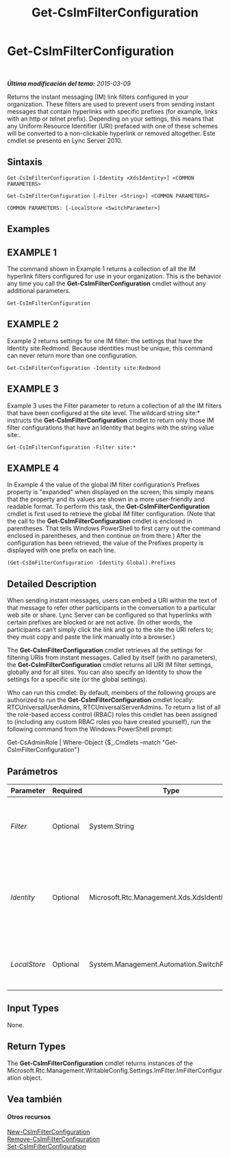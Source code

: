 ﻿---
title: Get-CsImFilterConfiguration
TOCTitle: Get-CsImFilterConfiguration
ms:assetid: de9b24a1-8d17-4da1-89c2-db5b532674eb
ms:mtpsurl: https://technet.microsoft.com/es-es/library/Gg398980(v=OCS.15)
ms:contentKeyID: 48276923
ms.date: 01/07/2017
mtps_version: v=OCS.15
ms.translationtype: HT
---

# Get-CsImFilterConfiguration

 

_**Última modificación del tema:** 2015-03-09_

Returns the instant messaging (IM) link filters configured in your organization. These filters are used to prevent users from sending instant messages that contain hyperlinks with specific prefixes (for example, links with an http or telnet prefix). Depending on your settings, this means that any Uniform Resource Identifier (URI) prefaced with one of these schemes will be converted to a non-clickable hyperlink or removed altogether. Este cmdlet se presentó en Lync Server 2010.

## Sintaxis

    Get-CsImFilterConfiguration [-Identity <XdsIdentity>] <COMMON PARAMETERS>

    Get-CsImFilterConfiguration [-Filter <String>] <COMMON PARAMETERS>

    COMMON PARAMETERS: [-LocalStore <SwitchParameter>]

## Examples

## EXAMPLE 1

The command shown in Example 1 returns a collection of all the IM hyperlink filters configured for use in your organization. This is the behavior any time you call the **Get-CsImFilterConfiguration** cmdlet without any additional parameters.

    Get-CsImFilterConfiguration

## EXAMPLE 2

Example 2 returns settings for one IM filter: the settings that have the Identity site:Redmond. Because identities must be unique, this command can never return more than one configuration.

    Get-CsImFilterConfiguration -Identity site:Redmond

## EXAMPLE 3

Example 3 uses the Filter parameter to return a collection of all the IM filters that have been configured at the site level. The wildcard string site:\* instructs the **Get-CsImFilterConfiguration** cmdlet to return only those IM filter configurations that have an Identity that begins with the string value site:.

    Get-CsImFilterConfiguration -Filter site:*

## EXAMPLE 4

In Example 4 the value of the global IM filter configuration’s Prefixes property is "expanded" when displayed on the screen; this simply means that the property and its values are shown in a more user-friendly and readable format. To perform this task, the **Get-CsImFilterConfiguration** cmdlet is first used to retrieve the global IM filter configuration. (Note that the call to the **Get-CsImFilterConfiguration** cmdlet is enclosed in parentheses. That tells Windows PowerShell to first carry out the command enclosed in parentheses, and then continue on from there.) After the configuration has been retrieved, the value of the Prefixes property is displayed with one prefix on each line.

    (Get-CsImFilterConfiguration -Identity Global).Prefixes

## Detailed Description

When sending instant messages, users can embed a URI within the text of that message to refer other participants in the conversation to a particular web site or share. Lync Server can be configured so that hyperlinks with certain prefixes are blocked or are not active. (In other words, the participants can’t simply click the link and go to the site the URI refers to; they must copy and paste the link manually into a browser.)

The **Get-CsImFilterConfiguration** cmdlet retrieves all the settings for filtering URIs from instant messages. Called by itself (with no parameters), the **Get-CsImFilterConfiguration** cmdlet returns all URI IM filter settings, globally and for all sites. You can also specify an Identity to show the settings for a specific site (or the global settings).

Who can run this cmdlet: By default, members of the following groups are authorized to run the **Get-CsImFilterConfiguration** cmdlet locally: RTCUniversalUserAdmins, RTCUniversalServerAdmins. To return a list of all the role-based access control (RBAC) roles this cmdlet has been assigned to (including any custom RBAC roles you have created yourself), run the following command from the Windows PowerShell prompt:

Get-CsAdminRole | Where-Object {$\_.Cmdlets –match "Get-CsImFilterConfiguration"}

## Parámetros


<table>
<colgroup>
<col style="width: 25%" />
<col style="width: 25%" />
<col style="width: 25%" />
<col style="width: 25%" />
</colgroup>
<thead>
<tr class="header">
<th>Parameter</th>
<th>Required</th>
<th>Type</th>
<th>Description</th>
</tr>
</thead>
<tbody>
<tr class="odd">
<td><p><em>Filter</em></p></td>
<td><p>Optional</p></td>
<td><p>System.String</p></td>
<td><p>Performs a wildcard search for configurations matching a given Identity pattern. For example, returns all settings with identities beginning with site* (all site-specific settings).</p></td>
</tr>
<tr class="even">
<td><p><em>Identity</em></p></td>
<td><p>Optional</p></td>
<td><p>Microsoft.Rtc.Management.Xds.XdsIdentity</p></td>
<td><p>The unique identifier of the settings you want to retrieve. This will be either global or site:&lt;site name&gt;, where &lt;site name&gt; is the name of the site to which these settings apply, such as site:Redmond.</p>
<p>Full Data Type: Microsoft.Rtc.Management.Xds.XdsIdentity</p></td>
</tr>
<tr class="odd">
<td><p><em>LocalStore</em></p></td>
<td><p>Optional</p></td>
<td><p>System.Management.Automation.SwitchParameter</p></td>
<td><p>Retrieves the IM filter configuration from the local replica of the Almacén de administración central, rather than the Almacén de administración central itself.</p></td>
</tr>
</tbody>
</table>


## Input Types

None.

## Return Types

The **Get-CsImFilterConfiguration** cmdlet returns instances of the Microsoft.Rtc.Management.WritableConfig.Settings.ImFilter.ImFilterConfiguration object.

## Vea también

#### Otros recursos

[New-CsImFilterConfiguration](new-csimfilterconfiguration.md)  
[Remove-CsImFilterConfiguration](remove-csimfilterconfiguration.md)  
[Set-CsImFilterConfiguration](set-csimfilterconfiguration.md)

